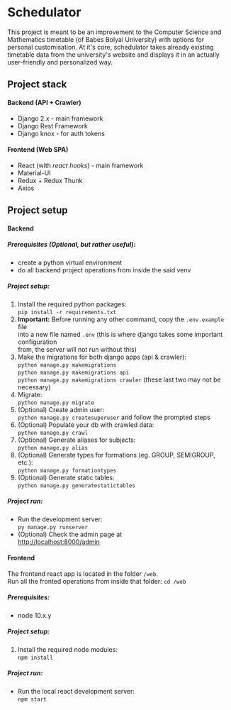 
# Schedulator
This project is meant to be an improvement to the Computer Science and Mathematics
timetable (of Babes Bolyai University) with options for personal customisation.
At it's core, schedulator takes already existing timetable data from the university's website
and displays it in an actually user-friendly and personalized way. 

## Project stack

#### Backend (API + Crawler)
- Django 2.x - main framework
- Django Rest Framework
- Django knox - for auth tokens 

#### Frontend (Web SPA)
- React (with *react hooks*) - main framework
- Material-UI
- Redux + Redux Thunk
- Axios

## Project setup 

#### Backend
##### Prerequisites (Optional, but rather useful):
   - create a python virtual environment 
   - do all backend project operations from inside the said venv

##### Project setup:
 1. Install the required python packages:  
 `pip install -r requirements.txt`
 4. **Important:** Before running any other command, copy the `.env.example` file  
 into a new file named `.env` (this is where django takes some important configuration  
 from, the server will not run without this)
 2. Make the migrations for both django apps (api & crawler):  
 `python manage.py makemigrations`  
 `python manage.py makemigrations api`  
 `python manage.py makemigrations crawler` (these last two may not be necessary)
 3. Migrate:  
 `python manage.py migrate`  
 4. (Optional) Create admin user:  
 `python manage.py createsuperuser` and follow the prompted steps
 5. (Optional) Populate your db with crawled data:  
 `python manage.py crawl`
 6. (Optional) Generate aliases for subjects:  
 `python manage.py alias`
 7. (Optional) Generate types for formations (eg. GROUP, SEMIGROUP, etc.):  
 `python manage.py formationtypes`
 8. (Optional) Generate static tables:  
 `python manage.py generatestatictables`

##### Project run:
- Run the development server:  
`py manage.py runserver`
- (Optional) Check the admin page at  
<http://localhost:8000/admin>

#### Frontend
The frontend react app is located in the folder `/web`.  
Run all the fronted operations from inside that folder: `cd /web`
##### Prerequisites:
 - node 10.x.y
 
##### Project setup:
 1. Install the required node modules:  
 `npm install`
 
##### Project run:
- Run the local react development server:  
`npm start`
